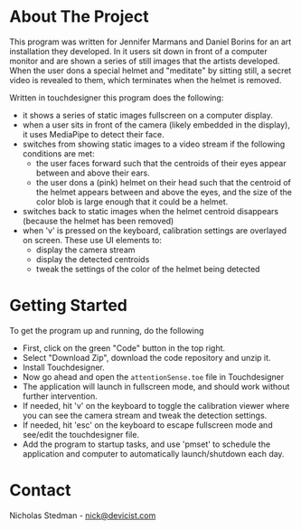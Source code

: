 # About The Project

This program was written for Jennifer Marmans and Daniel Borins for an art installation they developed. In it users sit down in front of a computer monitor and are shown a series of still images that the artists developed. When the user dons a special helmet and "meditate" by sitting still, a secret video is revealed to them, which terminates when the helmet is removed.

Written in touchdesigner this program does the following:

- it shows a series of static images fullscreen on a computer display.
- when a user sits in front of the camera (likely embedded in the display), it uses MediaPipe to detect their face.
- switches from showing static images to a video stream if the following conditions are met:
  - the user faces forward such that the centroids of their eyes appear between and above their ears.
  - the user dons a (pink) helmet on their head such that the centroid of the helmet appears between and above the eyes, and the size of the color blob is large enough that it could be a helmet.
- switches back to static images when the helmet centroid disappears (because the helmet has been removed)
- when 'v' is pressed on the keyboard, calibration settings are overlayed on screen. These use UI elements to:
  - display the camera stream
  - display the detected centroids
  - tweak the settings of the color of the helmet being detected

# Getting Started

To get the program up and running, do the following

- First, click on the green "Code" button in the top right.
- Select "Download Zip", download the code repository and unzip it.
- Install Touchdesigner.
- Now go ahead and open the `attentionSense.toe` file in Touchdesigner
- The application will launch in fullscreen mode, and should work without further intervention.
- If needed, hit 'v' on the keyboard to toggle the calibration viewer where you can see the camera stream and tweak the detection settings.
- If needed, hit 'esc' on the keyboard to escape fullscreen mode and see/edit the touchdesigner file.
- Add the program to startup tasks, and use 'pmset' to schedule the application and computer to automatically launch/shutdown each day.

# Contact

Nicholas Stedman - nick@devicist.com
